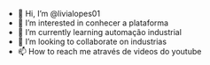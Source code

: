 - 👋 Hi, I’m @livialopes01
- 👀 I’m interested in conhecer a plataforma
- 🌱 I’m currently learning automação industrial
- 💞️ I’m looking to collaborate on  industrias
- 📫 How to reach me através de videos do youtube


<!---
livialopes01/livialopes01 is a ✨ special ✨ repository because its `README.md` (this file) appears on your GitHub profile.
You can click the Preview link to take a look at your changes.
--->
